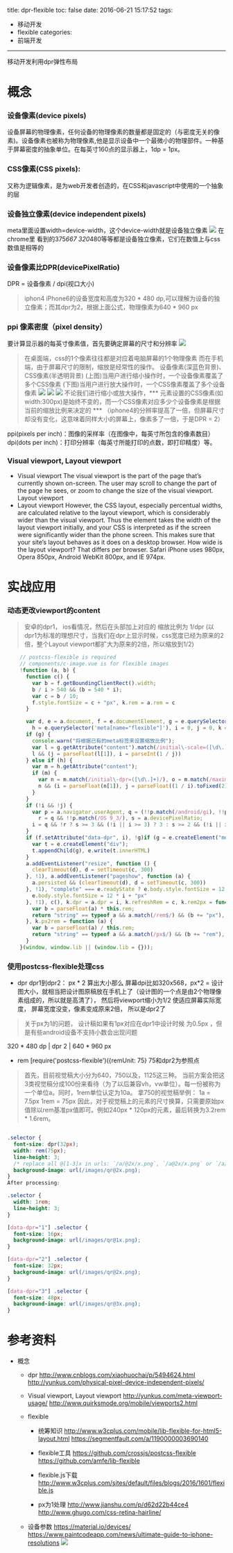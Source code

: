 title: dpr-flexible
toc: false
date: 2016-06-21 15:17:52
tags:
  - 移动开发
  - flexible
categories:
  - 前端开发
---

移动开发利用dpr弹性布局
<!--more-->

# 概念
### 设备像素(device pixels)
设备屏幕的物理像素，任何设备的物理像素的数量都是固定的（与密度无关的像素)。设备像素也被称为物理像素,他是显示设备中一个最微小的物理部件。一种基于屏幕密度的抽象单位。在每英寸160点的显示器上，1dp = 1px。

### CSS像素(CSS pixels): 
又称为逻辑像素，是为web开发者创造的，在CSS和javascript中使用的一个抽象的层

### 设备独立像素(device independent pixels)
meta里面设置width=device-width，这个device-width就是设备独立像素 
![](dpr-flexible/chrome1.png)
在chrome里  看到的375*667  320*480等等都是设备独立像素，它们在数值上与css数值是相等的

### 设备像素比DPR(devicePixelRatio)
DPR = 设备像素 / dpi(视口大小) 

<!--是默认缩放为100%的情况下，设备像素和CSS像素的比值
DPR = 设备像素 / CSS像素 (某一方向上)-->
>iphon4 iPhone6的设备宽度和高度为320 * 480 dp,可以理解为设备的独立像素；而其dpr为2，根据上面公式，物理像素为640 * 960 px

### ppi  像素密度（pixel density）
要计算显示器的每英寸像素值，首先要确定屏幕的尺寸和分辨率
![](dpr-flexible/ppi1.png)

>在桌面端，css的1个像素往往都是对应着电脑屏幕的1个物理像素
而在手机端，由于屏幕尺寸的限制，缩放是经常性的操作。
设备像素(深蓝色背景)、CSS像素(半透明背景)
(上图)当用户进行缩小操作时，一个设备像素覆盖了多个CSS像素
(下图)当用户进行放大操作时，一个CSS像素覆盖了多个设备像素
![](dpr-flexible/dpr.jpg)
![](dpr-flexible/dpr1.gif)
![](dpr-flexible/dpr2.gif)
不论我们进行缩小或放大操作，*** 元素设置的CSS像素(如width:300px)是始终不变的，而一个CSS像素对应多少个设备像素是根据当前的缩放比例来决定的 ***
（iphone4的分辨率提高了一倍，但屏幕尺寸却没有变化，这意味着同样大小的屏幕上，像素多了一倍，于是DPR = 2）

ppi(pixels per inch)：图像的采样率（在图像中，每英寸所包含的像素数目）
dpi(dots per inch)：打印分辨率（每英寸所能打印的点数，即打印精度）等。

### Visual viewport, Layout viewport
- Visual viewport
The visual viewport is the part of the page that’s currently shown on-screen. The user may scroll to change the part of the page he sees, or zoom to change the size of the visual viewport.
Layout viewport
- Layout viewport
However, the CSS layout, especially percentual widths, are calculated relative to the layout viewport, which is considerably wider than the visual viewport.
Thus the element takes the width of the layout viewport initially, and your CSS is interpreted as if the screen were significantly wider than the phone screen. This makes sure that your site’s layout behaves as it does on a desktop browser.
How wide is the layout viewport? That differs per browser. Safari iPhone uses 980px, Opera 850px, Android WebKit 800px, and IE 974px.


# 实战应用
### 动态更改viewport的content

> 安卓的dpr1， ios看情况，然后在头部加上对应的 <html data-dpr="2" style="font-size: 75px;" dir="ltr">  <meta name="viewport" content="initial-scale=0.5, maximum-scale=0.5, minimum-scale=0.5, user-scalable=no"> 缩放比例为 1/dpr (以dpr1为标准的理想尺寸，当我们在dpr上显示时候，css宽度已经为原来的2倍，整个Layout viewport都扩大为原来的2倍，所以缩放到1/2)

```JavaScript
    // postcss-flexible is required
    // components/c-image.vue is for flexible images
    !function (a, b) {
      function c() {
        var b = f.getBoundingClientRect().width;
        b / i > 540 && (b = 540 * i);
        var c = b / 10;
        f.style.fontSize = c + "px", k.rem = a.rem = c
      }

      var d, e = a.document, f = e.documentElement, g = e.querySelector('meta[name="viewport"]'),
        h = e.querySelector('meta[name="flexible"]'), i = 0, j = 0, k = b.flexible || (b.flexible = {});
      if (g) {
        console.warn("将根据已有的meta标签来设置缩放比例");
        var l = g.getAttribute("content").match(/initial\-scale=([\d\.]+)/);
        l && (j = parseFloat(l[1]), i = parseInt(1 / j))
      } else if (h) {
        var m = h.getAttribute("content");
        if (m) {
          var n = m.match(/initial\-dpr=([\d\.]+)/), o = m.match(/maximum\-dpr=([\d\.]+)/);
          n && (i = parseFloat(n[1]), j = parseFloat((1 / i).toFixed(2))), o && (i = parseFloat(o[1]), j = parseFloat((1 / i).toFixed(2)))
        }
      }
      if (!i && !j) {
        var p = a.navigator.userAgent, q = (!!p.match(/android/gi), !!p.match(/iphone/gi)),
          r = q && !!p.match(/OS 9_3/), s = a.devicePixelRatio;
        i = q && !r ? s >= 3 && (!i || i >= 3) ? 3 : s >= 2 && (!i || i >= 2) ? 2 : 1 : 1, j = 1 / i
      }
      if (f.setAttribute("data-dpr", i), !g)if (g = e.createElement("meta"), g.setAttribute("name", "viewport"), g.setAttribute("content", "initial-scale=" + j + ", maximum-scale=" + j + ", minimum-scale=" + j + ", user-scalable=no"), f.firstElementChild) f.firstElementChild.appendChild(g); else {
        var t = e.createElement("div");
        t.appendChild(g), e.write(t.innerHTML)
      }
      a.addEventListener("resize", function () {
        clearTimeout(d), d = setTimeout(c, 300)
      }, !1), a.addEventListener("pageshow", function (a) {
        a.persisted && (clearTimeout(d), d = setTimeout(c, 300))
      }, !1), "complete" === e.readyState ? e.body.style.fontSize = 12 * i + "px" : e.addEventListener("DOMContentLoaded", function () {
        e.body.style.fontSize = 12 * i + "px"
      }, !1), c(), k.dpr = a.dpr = i, k.refreshRem = c, k.rem2px = function (a) {
        var b = parseFloat(a) * this.rem;
        return "string" == typeof a && a.match(/rem$/) && (b += "px"), b
      }, k.px2rem = function (a) {
        var b = parseFloat(a) / this.rem;
        return "string" == typeof a && a.match(/px$/) && (b += "rem"), b
      }
    }(window, window.lib || (window.lib = {}));

``````


### 使用postcss-flexible处理css

- dpr
dpr1到dpr2： px * 2 算出大小那么 屏幕dpi比如320x568，px*2 = 设计图大小，就相当把设计图原稿放在手机上了（设计图的一个点是由2个物理像素组成的，所以就是高清了），
然后将viewport缩小为1/2 使适应屏幕实际宽度， 屏幕宽度没变，像素变成原来2倍， 所以是dpr2了

> 关于px为1的问题， 设计稿如果有1px对应在dpr1中设计时候 为0.5px ，但是有些android设备不支持小数会出现问题

320 * 480 dp  |  dpr 2 | 640 * 960 px


- rem
[require('postcss-flexible')({remUnit: 75} 75和dpr2为参照点
>首先，目前视觉稿大小分为640，750以及，1125这三种。
当前方案会把这3类视觉稿分成100份来看待（为了以后兼容vh，vw单位）。每一份被称为一个单位a。同时，1rem单位认定为10a。
拿750的视觉稿举例：
1a = 7.5px
1rem = 75px
因此，对于视觉稿上的元素的尺寸换算，只需要原始px值除以rem基准px值即可。例如240px * 120px的元素，最后转换为3.2rem * 1.6rem。

```css

.selector {
  font-size: dpr(32px);
  width: rem(75px);
  line-height: 3;
  /* replace all @[1-3]x in urls: `/a/@2x/x.png`, `/a@2x/x.png` or `/a/x@2x.png` */
  background-image: url(/images/qr@2x.png);
}
After processing:

.selector {
  width: 1rem;
  line-height: 3;
}

[data-dpr="1"] .selector {
  font-size: 16px;
  background-image: url(/images/qr@1x.png);
}

[data-dpr="2"] .selector {
  font-size: 32px;
  background-image: url(/images/qr@2x.png);
}

[data-dpr="3"] .selector {
  font-size: 48px;
  background-image: url(/images/qr@3x.png);
}
```

# 参考资料

- 概念
  - dpr
   http://www.cnblogs.com/xiaohuochai/p/5494624.html
   http://yunkus.com/physical-pixel-device-independent-pixels/
  - Visual viewport, Layout viewport
   http://yunkus.com/meta-viewport-usage/
   http://www.quirksmode.org/mobile/viewports2.html

  - flexible
    - 统筹知识
  http://www.w3cplus.com/mobile/lib-flexible-for-html5-layout.html
  https://segmentfault.com/a/1190000003690140
    - flexible工具
  https://github.com/crossjs/postcss-flexible
  https://github.com/amfe/lib-flexible
    - flexible.js下载
  http://www.w3cplus.com/sites/default/files/blogs/2016/1601/flexible.js
 
    - px为1处理
  http://www.jianshu.com/p/d62d22b44ce4
  http://www.ghugo.com/css-retina-hairline/
  - 设备参数
  https://material.io/devices/
  https://www.paintcodeapp.com/news/ultimate-guide-to-iphone-resolutions
  ![](dpr-flexible/Android-Design-Cheat-Sheet-highres.png)